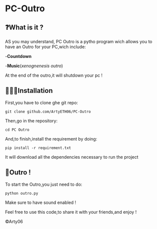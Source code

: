 # PC-Outro

## ❓What is it ?

AS you may understand, PC Outro is a pytho program wich allows you to have an Outro for your PC,wich include:

-**Countdown**

-**Music**(*xenognenesis outro*)

At the end of the outro,it will shutdown your pc !

## 👨🏻‍💻Installation

First,you have to clone ghe git repo:
```
git clone github.com/ArtyETH06/PC-Outro
```

Then,go in the repository:
```
cd PC Outro
```

And,to finish,install the requirement by doing:
```
pip install -r requirement.txt
```
It will download all the dependencies necessary to run the project

## 🫡Outro !

To start the Outro,you just need to do:
```
python outro.py
```

Make sure to have sound enabled !

Feel free to use this code,to share it with your friends,and enjoy !

©Arty06
